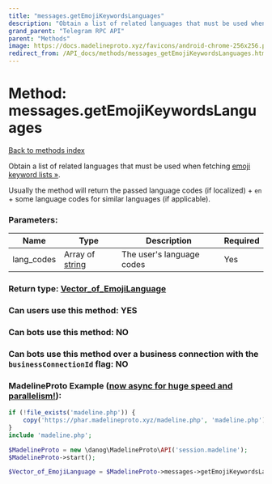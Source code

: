 ```yaml
---
title: "messages.getEmojiKeywordsLanguages"
description: "Obtain a list of related languages that must be used when fetching [emoji keyword lists »](https://core.telegram.org/api/custom-emoji#emoji-keywords)."
grand_parent: "Telegram RPC API"
parent: "Methods"
image: https://docs.madelineproto.xyz/favicons/android-chrome-256x256.png
redirect_from: /API_docs/methods/messages_getEmojiKeywordsLanguages.html
---
```

# Method: messages.getEmojiKeywordsLanguages
[Back to methods index](index.html)



Obtain a list of related languages that must be used when fetching [emoji keyword lists »](https://core.telegram.org/api/custom-emoji#emoji-keywords).

Usually the method will return the passed language codes (if localized) + `en` + some language codes for similar languages (if applicable).

### Parameters:

| Name     |    Type       | Description | Required |
|----------|---------------|-------------|----------|
|lang\_codes|Array of [string](/API_docs/types/string.html) | The user's language codes | Yes|


### Return type: [Vector\_of\_EmojiLanguage](/API_docs/types/EmojiLanguage.html)

### Can users use this method: **YES**


### Can bots use this method: **NO**


### Can bots use this method over a business connection with the `businessConnectionId` flag: **NO**


### MadelineProto Example ([now async for huge speed and parallelism!](https://docs.madelineproto.xyz/docs/ASYNC.html)):


```php
if (!file_exists('madeline.php')) {
    copy('https://phar.madelineproto.xyz/madeline.php', 'madeline.php');
}
include 'madeline.php';

$MadelineProto = new \danog\MadelineProto\API('session.madeline');
$MadelineProto->start();

$Vector_of_EmojiLanguage = $MadelineProto->messages->getEmojiKeywordsLanguages(lang_codes: ['string', 'string'], );
```

